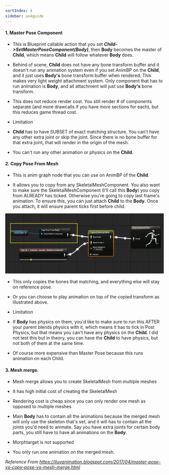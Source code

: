 ```yaml
---
sortIndex: 4
sidebar: ue4guide
---
```


#### 1. Master Pose Component

- This is Blueprint callable action that you set ***Child->SetMasterPoseComponent(Body)***, then **Body** becomes the master of **Child**, which means **Child** will follow whatever **Body** does.

- Behind of scene, **Child** does not have any bone transform buffer and it doesn't run any animation system even if you set AnimBP on the **Child**, and it just uses **Body's** bone transform buffer when rendered. This makes very light weight attachment system. Only component that has to run animation is **Body**, and all attachment will just use **Body's** bone transform.

- This does not reduce render cost. You still render # of components separate (and more drawcalls if you have more sections for each), but this reduces game thread cost.

- Limitation

- **Child** has to have SUBSET of exact matching structure. You can't have any other extra joint or skip the joint. Since there is no bone buffer for that extra joint, that will render in the origin of the mesh.

- You can't run any other animation or physics on the **Child**.

#### 2. Copy Pose From Mesh

- This is anim graph node that you can use on AnimBP of the **Child**.

- It allows you to copy from any SkeletalMeshComponent. You also want to make sure the SkeletalMeshComponent (I'll call this **Body**) you copy from ALREADY has ticked. Otherwise you're going to copy last frame's animation. To ensure this, you can just attach **Child** to the **Body**. Once you attach, it will ensure parent ticks first before child.

![MasterPosevsCopyvsMesh_Chart](../../_assets/MasterPosevsCopyvsMesh_Chart.jpg)

- This only copies the bones that matching, and everything else will stay on reference pose.

- Or you can choose to play animation on top of the copied transform as illustrated above.

- Limitation

- If **Body** has physics on them, you'd like to make sure to run this AFTER your parent blends physics with it, which means it has to tick in Post Physics, but that means you can't have any physics on the **Child**. I did not test this but in theory, you can have the **Child** to have physics, but not both of them at the same time.

- Of course more expensive than Master Pose because this runs animation on each Child.

#### 3. Mesh merge. 

- Mesh merge allows you to create SkeletalMesh from multiple meshes

- It has high initial cost of creating the SkeletalMesh

- Rendering cost is cheap since you can only render one mesh as opposed to multiple meshes

- Main **Body** has to contain all the animations because the merged mesh will only use the skeleton that's set, and it will has to contain all the joints you'd need to animate. Say you have extra joints for certain body parts, you still have to have all animations on the **Body**.

- Morphtarget is not supported

- You only run one animation on the merged mesh.

*Reference From <https://iluvanimation.blogspot.com/2017/04/master-pose-vs-copy-pose-vs-mesh-merge.html>*
